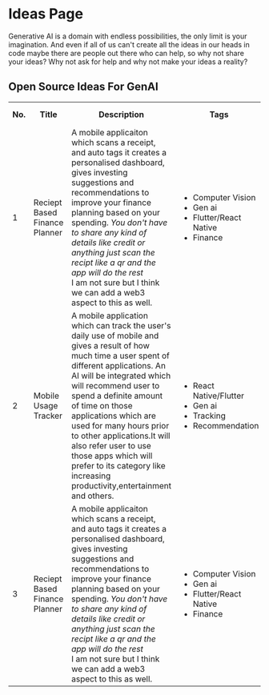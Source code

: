 # Ideas Page
Generative AI is a domain with endless possibilities, the only limit is your imagination.
And even if all of us can't create all the ideas in our heads in code maybe there are people out there who can help, so why not share your ideas? Why not ask for help and why not make your ideas a reality?

## Open Source Ideas For GenAI

<table width="100%">
<tr>
<th>No.</th><th>Title</th><th>Description</th><th>Tags</th><th>Innovator Name</th><th>Repo Link(optional)</th></tr>
<tr>
<td>1</td><td>Reciept Based Finance Planner</td><td>A mobile applicaiton which scans a receipt, and auto tags it creates a personalised dashboard, gives investing suggestions and recommendations to improve your finance planning based on your spending. <i>You don't have to share any kind of details like credit or anything just scan the recipt like a qr and the app will do the rest</i> <br/>
I am not sure but I think we can add a web3 aspect to this as well.
</td>
<td>
<ul>
    <li>Computer Vision</li>
    <li>Gen ai</li>
    <li>Flutter/React Native</li>
    <li>Finance</li>
</ul>
</td><td><a href="https://github.com/yagyesh-bobde" target="_blank">Yagyesh Bobde</a></td><td>Not started</td>
</tr>
<tr>
<td>2</td><td>Mobile Usage Tracker</td><td>A mobile application which can track the user's daily use of mobile and gives a result of how much time a user spent of different applications. An AI will be integrated which will recommend user to spend a definite amount of time on those applications which are used for many hours prior to other applications.It will also refer user to use those apps which will prefer to its category like increasing productivity,entertainment and others.
</td>
<td>
<ul>
    <li>React Native/Flutter</li>
    <li>Gen ai</li>
    <li>Tracking</li>
    <li>Recommendation</li>
</ul>
</td><td><a href="https://github.com/arkokundu500" target="_blank">Arko Kundu</a></td><td>Not started</td>
</tr>
<tr>
<td>3</td><td>Reciept Based Finance Planner</td><td>A mobile applicaiton which scans a receipt, and auto tags it creates a personalised dashboard, gives investing suggestions and recommendations to improve your finance planning based on your spending. <i>You don't have to share any kind of details like credit or anything just scan the recipt like a qr and the app will do the rest</i> <br/>
I am not sure but I think we can add a web3 aspect to this as well.
</td>
<td>
<ul>
    <li>Computer Vision</li>
    <li>Gen ai</li>
    <li>Flutter/React Native</li>
    <li>Finance</li>
</ul>
</td><td><a href="https://github.com/yagyesh-bobde" target="_blank">Yagyesh Bobde</a></td><td>Not started</td>
</tr>

</table>